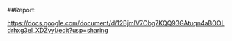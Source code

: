 ##Report: 

https://docs.google.com/document/d/12BjmIV7Obg7KQQ93GAtuqn4aBOOLdrhxg3el_XDZvyI/edit?usp=sharing

